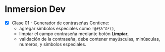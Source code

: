 # Inmersion Dev

- [x] Clase 01 - Generador de contraseñas
  Contiene:
    - agregar símbolos especiales como `!@#$%^&*()`,
    - limpiar el campo contraseña mediante botón **Limpiar**,
    - validación de la contraseña, debe contener mayúsculas, minúsculas, numeros, y símbolos especiales.
